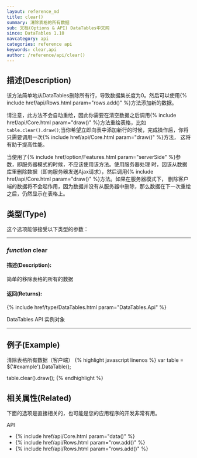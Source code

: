 ```yaml
---
layout: reference_md
title: clear()
summary: 清除表格的所有数据
sub: 文档(Options & API) DataTables中文网
since: DataTables 1.10
navcategory: api
categories: reference api
keywords: clear,api
author: /reference/api/clear()
---
```



## 描述(Description)
该方法简单地从DataTables删除所有行，导致数据集长度为0。然后可以使用{% include href/api/Rows.html param="rows.add()" %}方法添加新的数据。

请注意，此方法不会自动重绘，因此你需要在清空数据之后调用{% include href/api/Core.html param="draw()" %}方法重绘表格，比如
`table.clear().draw()`;当你希望立即向表中添加新行的时候，完成操作后，你将只需要调用一次{% include href/api/Core.html param="draw()" %}方法，
这将有助于提高性能。

当使用了{% include href/option/Features.html param="serverSide" %}参数，即服务器模式的时候，不应该使用该方法。使用服务器处理
时，因该从数据库里删除数据（即向服务器发送Ajax请求），然后调用{% include href/api/Core.html param="draw()" %}方法。如果在服务器模式下，
删除客户端的数据将不会起作用，因为数据并没有从服务器中删除，那么数据在下一次重绘之后，仍然显示在表格上。


## 类型(Type)
这个选项能够接受以下类型的参数：

---
    
### _function_ **clear**   

#### 描述(Description):
简单的移除表格的所有的数据

#### 返回(Returns):
{% include href/type/DataTables.html param="DataTables.Api" %}


DataTables API 实例对象

--- 
    
## 例子(Example)

清除表格所有数据（客户端）
{% highlight javascript linenos %}
var table = $('#example').DataTable();
 
table.clear().draw();
{% endhighlight %}



## 相关属性(Related)
下面的选项是直接相关的，也可能是您的应用程序的开发非常有用。

API

- {% include href/api/Core.html param="data()" %}
- {% include href/api/Rows.html param="row.add()" %}
- {% include href/api/Rows.html param="rows.add()" %}

